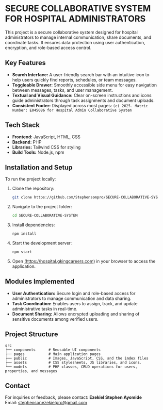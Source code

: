 # SECURE COLLABORATIVE SYSTEM FOR HOSPITAL ADMINISTRATORS

This project is a secure collaborative system designed for hospital administrators to manage internal communication, share documents, and coordinate tasks. It ensures data protection using user authentication, encryption, and role-based access control.

## Key Features
- **Search Interface:** A user-friendly search bar with an intuitive icon to help users quickly find reports, schedules, or team messages.
- **Toggleable Drawer:** Smoothly accessible side menu for easy navigation between messages, tasks, and user management.
- **Textual and Visual Guidance:** Clear on-screen instructions and icons guide administrators through task assignments and document uploads.
- **Consistent Footer:** Displayed across most pages: `(c) 2025. Matric Number: E045086 for Hospital Admin Collaborative System`

## Tech Stack
- **Frontend:** JavaScript, HTML, CSS
- **Backend:** PHP 
- **Libraries:** Tailwind CSS for styling
- **Build Tools:** Node.js, npm

## Installation and Setup
To run the project locally:

1. Clone the repository:
   ```bash
   git clone https://github.com/Stephensonpro/SECURE-COLLABORATIVE-SYSTEM
   ```
2. Navigate to the project folder:
   ```bash
   cd SECURE-COLLABORATIVE-SYSTEM
   ```
3. Install dependencies:
   ```bash
   npm install
   ```
4. Start the development server:
   ```bash
   npm start
   ```
5. Open [(https://hospital.gkingcareers.com)](https://hospital.gkingcareers.com) in your browser to access the application.

## Modules Implemented
- **User Authentication:**  Secure login and role-based access for administrators to manage communication and data sharing.
- **Task Coordination:** Enables users to assign, track, and update administrative tasks in real-time.
- **Document Sharing:** Allows encrypted uploading and sharing of sensitive documents among verified users.

## Project Structure
```
src
├── components      # Reusable UI components
├── pages           # Main application pages
├── public          # Images, JavaScript, CSS, and the index files
├── assets          # CSS stylesheets, JS libraries, and icons.
└── models          # PHP classes, CRUD operations for users, properties, and messages
```

## Contact
For inquiries or feedback, please contact:
**Ezekiel Stephen Ayomide**  
Email: [stephensonezekielpro@gmail.com](mailto:stephensonezekielpro@gmail.com)
